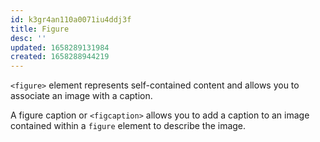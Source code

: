 ```yaml
---
id: k3gr4an110a0071iu4ddj3f
title: Figure
desc: ''
updated: 1658289131984
created: 1658288944219
---
```


`<figure>` element represents self-contained content and allows you to associate an image with a caption.

A figure caption or `<figcaption>` allows you to add a caption to an image contained within a `figure` element to describe the image.
